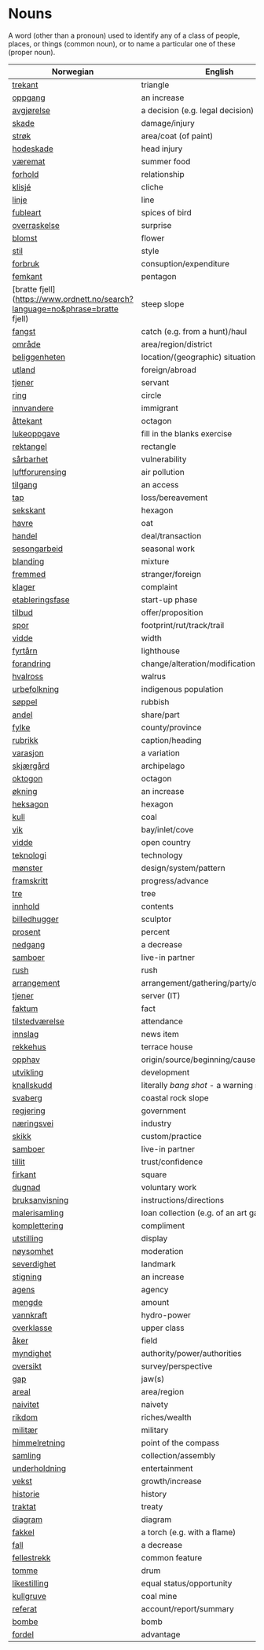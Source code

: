 # Nouns

A word (other than a pronoun) used to identify any of a class of people, places, or things (common noun), or to name a particular one of these (proper noun).

| Norwegian | English | Gender |
| --- | --- | --- |
| [trekant](https://www.ordnett.no/search?language=no&phrase=trekant) | triangle | m |
| [oppgang](https://www.ordnett.no/search?language=no&phrase=oppgang) | an increase | m |
| [avgjørelse](https://www.ordnett.no/search?language=no&phrase=avgjørelse) | a decision (e.g. legal decision) | m |
| [skade](https://www.ordnett.no/search?language=no&phrase=skade) | damage/injury | m |
| [strøk](https://www.ordnett.no/search?language=no&phrase=strøk) | area/coat (of paint) | i |
| [hodeskade](https://www.ordnett.no/search?language=no&phrase=hodeskade) | head injury | m |
| [væremat](https://www.ordnett.no/search?language=no&phrase=væremat) | summer food | m |
| [forhold](https://www.ordnett.no/search?language=no&phrase=forhold) | relationship | i |
| [klisjé](https://www.ordnett.no/search?language=no&phrase=klisjé) | cliche | m |
| [linje](https://www.ordnett.no/search?language=no&phrase=linje) | line | m |
| [fubleart](https://www.ordnett.no/search?language=no&phrase=fubleart) | spices of bird | m/f |
| [overraskelse](https://www.ordnett.no/search?language=no&phrase=overraskelse) | surprise | m |
| [blomst](https://www.ordnett.no/search?language=no&phrase=blomst) | flower | m |
| [stil](https://www.ordnett.no/search?language=no&phrase=stil) | style | m |
| [forbruk](https://www.ordnett.no/search?language=no&phrase=forbruk) | consuption/expenditure | i |
| [femkant](https://www.ordnett.no/search?language=no&phrase=femkant) | pentagon | m |
| [bratte fjell](https://www.ordnett.no/search?language=no&phrase=bratte fjell) | steep slope | m |
| [fangst](https://www.ordnett.no/search?language=no&phrase=fangst) | catch (e.g. from a hunt)/haul | m |
| [område](https://www.ordnett.no/search?language=no&phrase=område) | area/region/district | i |
| [beliggenheten](https://www.ordnett.no/search?language=no&phrase=beliggenheten) | location/(geographic) situation | m/f |
| [utland](https://www.ordnett.no/search?language=no&phrase=utland) | foreign/abroad | m |
| [tjener](https://www.ordnett.no/search?language=no&phrase=tjener) | servant | m |
| [ring](https://www.ordnett.no/search?language=no&phrase=ring) | circle | m |
| [innvandere](https://www.ordnett.no/search?language=no&phrase=innvandere) | immigrant | m |
| [åttekant](https://www.ordnett.no/search?language=no&phrase=åttekant) | octagon | m |
| [lukeoppgave](https://www.ordnett.no/search?language=no&phrase=lukeoppgave) | fill in the blanks exercise | m |
| [rektangel](https://www.ordnett.no/search?language=no&phrase=rektangel) | rectangle | i |
| [sårbarhet](https://www.ordnett.no/search?language=no&phrase=sårbarhet) | vulnerability | m |
| [luftforurensing](https://www.ordnett.no/search?language=no&phrase=luftforurensing) | air pollution | m |
| [tilgang](https://www.ordnett.no/search?language=no&phrase=tilgang) | an access | i |
| [tap](https://www.ordnett.no/search?language=no&phrase=tap) | loss/bereavement | i |
| [sekskant](https://www.ordnett.no/search?language=no&phrase=sekskant) | hexagon | m |
| [havre](https://www.ordnett.no/search?language=no&phrase=havre) | oat | m |
| [handel](https://www.ordnett.no/search?language=no&phrase=handel) | deal/transaction | m |
| [sesongarbeid](https://www.ordnett.no/search?language=no&phrase=sesongarbeid) | seasonal work | i |
| [blanding](https://www.ordnett.no/search?language=no&phrase=blanding) | mixture | m |
| [fremmed](https://www.ordnett.no/search?language=no&phrase=fremmed) | stranger/foreign | m |
| [klager](https://www.ordnett.no/search?language=no&phrase=klager) | complaint | m |
| [etableringsfase](https://www.ordnett.no/search?language=no&phrase=etableringsfase) | start-up phase | m |
| [tilbud](https://www.ordnett.no/search?language=no&phrase=tilbud) | offer/proposition | i |
| [spor](https://www.ordnett.no/search?language=no&phrase=spor) | footprint/rut/track/trail | i |
| [vidde](https://www.ordnett.no/search?language=no&phrase=vidde) | width | m/f |
| [fyrtårn](https://www.ordnett.no/search?language=no&phrase=fyrtårn) | lighthouse | i |
| [forandring](https://www.ordnett.no/search?language=no&phrase=forandring) | change/alteration/modification | m |
| [hvalross](https://www.ordnett.no/search?language=no&phrase=hvalross) | walrus | m |
| [urbefolkning](https://www.ordnett.no/search?language=no&phrase=urbefolkning) | indigenous population | m |
| [søppel](https://www.ordnett.no/search?language=no&phrase=søppel) | rubbish | i |
| [andel](https://www.ordnett.no/search?language=no&phrase=andel) | share/part | m |
| [fylke](https://www.ordnett.no/search?language=no&phrase=fylke) | county/province | i |
| [rubrikk](https://www.ordnett.no/search?language=no&phrase=rubrikk) | caption/heading | m |
| [varasjon](https://www.ordnett.no/search?language=no&phrase=varasjon) | a variation | m |
| [skjærgård](https://www.ordnett.no/search?language=no&phrase=skjærgård) | archipelago | m |
| [oktogon](https://www.ordnett.no/search?language=no&phrase=oktogon) | octagon | m |
| [økning](https://www.ordnett.no/search?language=no&phrase=økning) | an increase | m |
| [heksagon](https://www.ordnett.no/search?language=no&phrase=heksagon) | hexagon | m |
| [kull](https://www.ordnett.no/search?language=no&phrase=kull) | coal | i |
| [vik](https://www.ordnett.no/search?language=no&phrase=vik) | bay/inlet/cove | m |
| [vidde](https://www.ordnett.no/search?language=no&phrase=vidde) | open country | m |
| [teknologi](https://www.ordnett.no/search?language=no&phrase=teknologi) | technology | m |
| [mønster](https://www.ordnett.no/search?language=no&phrase=mønster) | design/system/pattern | i |
| [framskritt](https://www.ordnett.no/search?language=no&phrase=framskritt) | progress/advance | i |
| [tre](https://www.ordnett.no/search?language=no&phrase=tre) | tree | i |
| [innhold](https://www.ordnett.no/search?language=no&phrase=innhold) | contents | i |
| [billedhugger](https://www.ordnett.no/search?language=no&phrase=billedhugger) | sculptor | m |
| [prosent](https://www.ordnett.no/search?language=no&phrase=prosent) | percent | m |
| [nedgang](https://www.ordnett.no/search?language=no&phrase=nedgang) | a decrease | m |
| [samboer](https://www.ordnett.no/search?language=no&phrase=samboer) | live-in partner | m |
| [rush](https://www.ordnett.no/search?language=no&phrase=rush) | rush | i |
| [arrangement](https://www.ordnett.no/search?language=no&phrase=arrangement) | arrangement/gathering/party/organisation | i |
| [tjener](https://www.ordnett.no/search?language=no&phrase=tjener) | server (IT) | m |
| [faktum](https://www.ordnett.no/search?language=no&phrase=faktum) | fact | i |
| [tilstedværelse](https://www.ordnett.no/search?language=no&phrase=tilstedværelse) | attendance | i |
| [innslag](https://www.ordnett.no/search?language=no&phrase=innslag) | news item | i |
| [rekkehus](https://www.ordnett.no/search?language=no&phrase=rekkehus) | terrace house | i |
| [opphav](https://www.ordnett.no/search?language=no&phrase=opphav) | origin/source/beginning/cause | i |
| [utvikling](https://www.ordnett.no/search?language=no&phrase=utvikling) | development | m |
| [knallskudd](https://www.ordnett.no/search?language=no&phrase=knallskudd) | literally _bang shot_ - a warning shot gun | i |
| [svaberg](https://www.ordnett.no/search?language=no&phrase=svaberg) | coastal rock slope | i |
| [regjering](https://www.ordnett.no/search?language=no&phrase=regjering) | government | m |
| [næringsvei](https://www.ordnett.no/search?language=no&phrase=næringsvei) | industry | m |
| [skikk](https://www.ordnett.no/search?language=no&phrase=skikk) | custom/practice | m |
| [samboer](https://www.ordnett.no/search?language=no&phrase=samboer) | live-in partner | m |
| [tillit](https://www.ordnett.no/search?language=no&phrase=tillit) | trust/confidence | m |
| [firkant](https://www.ordnett.no/search?language=no&phrase=firkant) | square | m |
| [dugnad](https://www.ordnett.no/search?language=no&phrase=dugnad) | voluntary work | m |
| [bruksanvisning](https://www.ordnett.no/search?language=no&phrase=bruksanvisning) | instructions/directions | m |
| [malerisamling](https://www.ordnett.no/search?language=no&phrase=malerisamling) | loan collection (e.g. of an art gallery) | m |
| [komplettering](https://www.ordnett.no/search?language=no&phrase=komplettering) | compliment | m |
| [utstilling](https://www.ordnett.no/search?language=no&phrase=utstilling) | display | m |
| [nøysomhet](https://www.ordnett.no/search?language=no&phrase=nøysomhet) | moderation | m |
| [severdighet](https://www.ordnett.no/search?language=no&phrase=severdighet) | landmark | m |
| [stigning](https://www.ordnett.no/search?language=no&phrase=stigning) | an increase | m |
| [agens](https://www.ordnett.no/search?language=no&phrase=agens) | agency | m |
| [mengde](https://www.ordnett.no/search?language=no&phrase=mengde) | amount | m |
| [vannkraft](https://www.ordnett.no/search?language=no&phrase=vannkraft) | hydro-power | m |
| [overklasse](https://www.ordnett.no/search?language=no&phrase=overklasse) | upper class | m |
| [åker](https://www.ordnett.no/search?language=no&phrase=åker) | field | m |
| [myndighet](https://www.ordnett.no/search?language=no&phrase=myndighet) | authority/power/authorities | m |
| [oversikt](https://www.ordnett.no/search?language=no&phrase=oversikt) | survey/perspective | m |
| [gap](https://www.ordnett.no/search?language=no&phrase=gap) | jaw(s) | m |
| [areal](https://www.ordnett.no/search?language=no&phrase=areal) | area/region | i |
| [naivitet](https://www.ordnett.no/search?language=no&phrase=naivitet) | naivety | m |
| [rikdom](https://www.ordnett.no/search?language=no&phrase=rikdom) | riches/wealth | m |
| [militær](https://www.ordnett.no/search?language=no&phrase=militær) | military | m |
| [himmelretning](https://www.ordnett.no/search?language=no&phrase=himmelretning) | point of the compass | m |
| [samling](https://www.ordnett.no/search?language=no&phrase=samling) | collection/assembly | m |
| [underholdning](https://www.ordnett.no/search?language=no&phrase=underholdning) | entertainment | m |
| [vekst](https://www.ordnett.no/search?language=no&phrase=vekst) | growth/increase | m |
| [historie](https://www.ordnett.no/search?language=no&phrase=historie) | history | m/f |
| [traktat](https://www.ordnett.no/search?language=no&phrase=traktat) | treaty | m |
| [diagram](https://www.ordnett.no/search?language=no&phrase=diagram) | diagram | i |
| [fakkel](https://www.ordnett.no/search?language=no&phrase=fakkel) | a torch (e.g. with a flame) | m |
| [fall](https://www.ordnett.no/search?language=no&phrase=fall) | a decrease | i |
| [fellestrekk](https://www.ordnett.no/search?language=no&phrase=fellestrekk) | common feature | i |
| [tomme](https://www.ordnett.no/search?language=no&phrase=tomme) | drum | m |
| [likestilling](https://www.ordnett.no/search?language=no&phrase=likestilling) | equal status/opportunity | m |
| [kullgruve](https://www.ordnett.no/search?language=no&phrase=kullgruve) | coal mine | m |
| [referat](https://www.ordnett.no/search?language=no&phrase=referat) | account/report/summary | i |
| [bombe](https://www.ordnett.no/search?language=no&phrase=bombe) | bomb | m |
| [fordel](https://www.ordnett.no/search?language=no&phrase=fordel) | advantage | m |

